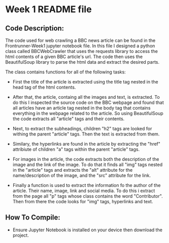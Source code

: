 # Week 1 README file

## Code Description: 
The code used for web crawling a BBC news article can be found in the Frontrunner-Week1 jupyter notebook file. In this file I designed a python class called BBCWebCrawler that uses the requests library to access the html contents of a given BBC article's url. The code then uses the BeautifulSoup library to parse the html data and extract the desired parts. 

The class contains functions for all of the following tasks: 

* First the title of the article is extracted using the title tag nested in the head tag of the html contents. 

* After that, the article, containg all the images and text, is extracted. To do this I inspected the source code on the BBC webpage and found that all articles have an article tag nested in the body tag that contains everything in the webpage related to the article. So using BeautifulSoup the code extracts all "article" tags and their contents. 

* Next, to extract the subheadings, children "h2" tags are looked for withing the parent "article" tags. Then the text is extracted from them. 

* Similary, the hyperlinks are found in the article by extracting the "href" attribiute of children "a" tags within the parent "article" tags. 

* For images in the article, the code extracts both the description of the image and the link of the image. To do that it finds all "img" tags nested in the "article" tags and extracts the "alt" attribute for the name/description of the image, and the "src" attribute for the link. 

* Finally a function is used to extract the information fo the author of the article. Their name, image, link and social media. To do this i extract from the page all "p" tags whose class contains the word "Contributor". Then from there the code looks for "img" tags, hyperlinks and text. 

## How To Compile:

* Ensure Jupyter Notebook is installed on your device then download the project. 
